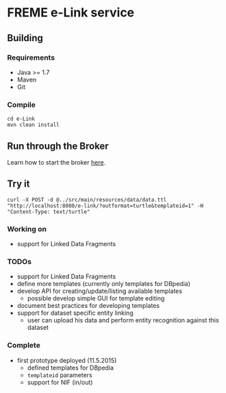 # FREME e-Link service

## Building

### Requirements

* Java >= 1.7
* Maven
* Git

### Compile

    cd e-Link
    mvn clean install    

## Run through the Broker

Learn how to start the broker [here](https://github.com/freme-project/technical-discussion/wiki/Compile-FREME-from-Source).

## Try it

    curl -X POST -d @../src/main/resources/data/data.ttl "http://localhost:8080/e-link/?outformat=turtle&templateid=1" -H "Content-Type: text/turtle"

### Working on

* support for Linked Data Fragments

### TODOs

* support for Linked Data Fragments
* define more templates (currently only templates for DBpedia)
* develop API for creating/update/listing available templates
  * possible develop simple GUI for template editing 
* document best practices for developing templates
* support for dataset specific entity linking
  * user can upload his data and perform entity recognition against this dataset

### Complete

* first prototype deployed (11.5.2015)
  * defined templates for DBpedia
  * `templateid` parameters
  * support for NIF (in/out)


